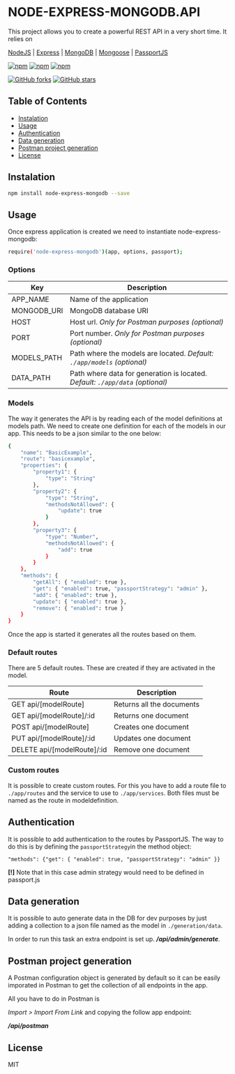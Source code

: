 # NODE-EXPRESS-MONGODB.API

This project allows you to create a powerful REST API in a very short time. It relies on 

[NodeJS](https://nodejs.org/en/) | [Express](https://expressjs.com/)
| [MongoDB](https://www.mongodb.com/) | [Mongoose](http://mongoosejs.com/) | [PassportJS](http://www.passportjs.org/)

<!-- Badges section here. -->

[![npm](https://img.shields.io/npm/v/node-express-mongodb.svg)][npm-badge-url]
[![npm](https://img.shields.io/npm/l/node-express-mongodb.svg)][npm-badge-url]
[![npm](https://david-dm.org/pabloibanezcom/node-express-mongodb/status.svg)][david-dependency-url]

[![GitHub forks](https://img.shields.io/github/forks/pabloibanezcom/node-express-mongodb.svg?style=social&label=Fork)](https://github.com/pabloibanezcom/node-express-mongodb/fork)
[![GitHub stars](https://img.shields.io/github/stars/pabloibanezcom/node-express-mongodb.svg?style=social&label=Star)](https://github.com/pabloibanezcom/node-express-mongodb)

## Table of Contents

* [Instalation](#instalation)
* [Usage](#usage)
* [Authentication](#authentication)
* [Data generation](#data-generation)
* [Postman project generation](#postman-project-generation)
* [License](#license)

## Instalation

```bash
npm install node-express-mongodb --save
```

## Usage

Once express application is created we need to instantiate node-express-mongodb:

```bash
require('node-express-mongodb')(app, options, passport);
```

### Options

Key  | Description 
---       | ---
APP_NAME | Name of the application
MONGODB_URI | MongoDB database URI
HOST | Host url. *Only for Postman purposes (optional)*
PORT | Port number. *Only for Postman purposes (optional)*
MODELS_PATH | Path where the models are located. *Default: `./app/models`* *(optional)*
DATA_PATH | Path where data for generation is located. *Default: `./app/data`* *(optional)*

### Models

The way it generates the API is by reading each of the model definitions at models path. We need to create one definition for each of the models in our app. This needs to be a json similar to the one below:

```bash
{
    "name": "BasicExample",
    "route": "basicexample",
    "properties": {
        "property1": {
            "type": "String"
        },
        "property2": {
            "type": "String",
            "methodsNotAllowed": {
                "update": true
            }
        },
        "property3": {
            "type": "Number",
            "methodsNotAllowed": {
                "add": true
            }
        }
    },
    "methods": {
        "getAll": { "enabled": true },
        "get": { "enabled": true, "passportStrategy": "admin" },
        "add": { "enabled": true },
        "update": { "enabled": true },
        "remove": { "enabled": true }
    }
}
```

Once the app is started it generates all the routes based on them.

### Default routes

There are 5 default routes. These are created if they are activated in the model.

Route  | Description 
---       | ---
GET api/[modelRoute] | Returns all the documents
GET api/[modelRoute]/:id | Returns one document
POST api/[modelRoute] | Creates one document
PUT api/[modelRoute]/:id | Updates one document
DELETE api/[modelRoute]/:id | Remove one document 

### Custom routes

It is possible to create custom routes. For this you have to add a route file to `./app/routes` and the service to use to `./app/services`. Both files must be named as the route in  modeldefinition.

## Authentication

It is possible to add authentication to the routes by PassportJS. The way to do this is by defining the `passportStrategy`in the method object:

`"methods": {"get": { "enabled": true, "passportStrategy": "admin" }}`

**[!]** Note that in this case admin strategy would need to be defined in passport.js

## Data generation

It is possible to auto generate data in the DB for dev purposes by just adding a collection to a json file named as the model in `./generation/data`.

In order to run this task an extra endpoint is set up. ***/api/admin/generate***.

## Postman project generation

A Postman configuration object is generated by default so it can be easily imporated in Postman to get the collection of all endpoints in the app.

All you have to do in Postman is

*Import > Import From Link* and copying the follow app endpoint:

***/api/postman***

## License

MIT


[npm-badge-url]: https://www.npmjs.com/package/node-express-mongodb
[david-dependency-url]: https://david-dm.org/pabloibanezcom/node-express-mongodb

